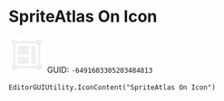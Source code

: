# SpriteAtlas On Icon
![](/img/SpriteAtlas%20On%20Icon.png)
GUID: `-6491603305203484813`
```
EditorGUIUtility.IconContent("SpriteAtlas On Icon")
```
